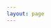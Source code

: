 ```yaml
---
layout: page
---
```


<script setup>
  import {
    VPTeamPage,
    VPTeamPageTitle,
    VPTeamMembers,
    VPTeamPageSection
  } from 'vitepress/theme';
  const members2024 = [
    
  {
    avatar: 'https://muxi-avatar.muxixyz.com//frontend/zhanghaoyan.jpg',
    name: '张颢严',
    desc: `拉拉，可是能成为我母亲的女人啊！`,
    org: '计算机学院',
    links: [
      { icon: 'github', link: 'https://github.com/159357254680' }
    ]
  },
  {
    avatar: 'https://muxi-avatar.muxixyz.com//frontend/liweipeng.png',
    name: 'limerence',
    desc: `掌握平衡，受益终生`,
    org: '计算机学院',
    links: [
      { icon: 'github', link: 'https://github.com/L-w-p-999' }
    ]
  },

  {
    avatar: 'https://muxi-avatar.muxixyz.com//frontend/yushirui.jpeg',
    name: '余诗蕊',
    desc: `宇宙第一美刁蛮小公主`,
    org: '人工智能学院',
    links: [
      { icon: 'github', link: 'https://github.com/YYYSSSRRR' }
    ]
  },
  {
    avatar: 'https://muxi-avatar.muxixyz.com//frontend/liuxingyu.jpg',
    name: '刘星宇',
    desc: `这个人很懒，只想把你留下`,
    org: '计算机学院',
    links: [
      { icon: 'github', link: 'https://github.com/bingling-sama' }
    ]
  }
]

  
  const members2023 = [
    {
      avatar: 'https://www.github.com/eleliauk.png',
      name: 'eleliauk',
      desc: `繁花似锦寻安宁 \n  淡水流云渡此生`,
      org: '计算机学院',
      links: [
        { icon: 'github', link: 'https://github.com/eleliauk' },
      ]
    },
    {
      avatar: 'https://www.github.com/ynnnny.png',
      name: 'ynnnny',
      desc: `梦想成真！！`,
      org: '计算机学院',
      links: [
        { icon: 'github', link: 'https://github.com/ynnnny' },
      ]
    },
    {
      avatar: 'https://www.github.com/kuangkuang0326.png',
      name: 'kuangkuang0326',
      desc: `每天睡前祈祷明天没有小组作业`,
      org: '人工智能教育学部',
      links: [
        { icon: 'github', link: 'https://github.com/kuangkuang0326' },
      ]
    },
    {
      avatar: 'https://obs.jielong.co/Jl_FeedBackRecord/2024/08/10/82b99c8-d490388b-7662-4440-af2f-37bef005bcc.jpg?x-image-process=image/format,webp/quality,q_60',
      name: 'yaoyaoyiyi216',
      desc: `想法超多，执行为0.1的微死人`,
      org: '信息管理学院',
      links: [
        { icon: 'github', link: 'https://github.com/yaoyaoyiyi216' },
      ]
    },
     {
    avatar: 'https://muxi-avatar.muxixyz.com//frontend/tuyuheng.jpg',
    name: '涂宇恒',
    desc: `苍穹不负少年意，星光不枉赶路人`,
    org: '计算机学院',
    links: [
      { icon: 'github', link: 'https://github.com/fupingyezi' }
    ]
  },
  ]

  const members2022 = [
    {
      avatar: 'https://www.github.com/BlackishGreen33.png',
      name: 'BlackishGreen33',
      desc: `JS === "女子小学生"`,
      org: '计算机学院',
      links: [
        { icon: 'github', link: 'https://github.com/BlackishGreen33' },
      ]
    },
    {
      avatar: 'https://www.github.com/konodioda727.png',
      name: 'konodioda727',
      desc: `华师GGBond`,
      org: '计算机学院',
      links: [
        { icon: 'github', link: 'https://github.com/konodioda727' },
      ]
    },
    {
      avatar: 'https://www.github.com/poememory.png',
      name: 'poememory',
      desc: `早睡早起`,
      org: '人工智能教育学部',
      links: [
        { icon: 'github', link: 'https://github.com/poememory' },
      ]
    },
    {
      avatar: 'https://www.github.com/MaggieMii.png',
      name: 'MaggieMii',
      desc: `不驰于空想，不骛于虚声`,
      org: '计算机学院',
      links: [
        { icon: 'github', link: 'https://github.com/MaggieMii' },
      ]
    },
  ]

  const members2021 = [
    {
      avatar: 'https://www.github.com/Old-Second.png',
      name: 'OldSecond',
      desc: `Do not go gentle into that good night`,
      org: '计算机学院',
      links: [
        { icon: 'github', link: 'https://github.com/Old-Second' },
      ]
    },
    {
      avatar: 'https://www.github.com/MUMU46.png',
      name: 'MUMU',
      desc: `开心就好啊`,
      org: '计算机学院',
      links: [
        { icon: 'github', link: 'https://github.com/MUMU46' },
      ]
    },
    {
      avatar: 'https://www.github.com/lyxaaaa.png',
      name: 'lyxaaaa',
      desc: `慢慢走啊欣赏`,
      org: '计算机学院',
      links: [
        { icon: 'github', link: 'https://github.com/lyxaaaa' },
      ]
    },
    {
      avatar: 'https://www.github.com/KXNZH.png',
      name: 'KXNZH',
      desc: `乐观的搞笑女`,
      links: [
        { icon: 'github', link: 'https://github.com/KXNZH' },
      ]
    },
    {
      avatar: 'https://www.github.com/hiiiroko.png',
      name: 'H1rk',
      desc: `Life is short, you need Python.`,
      org: '计算机学院',
      links: [
        { icon: 'github', link: 'https://github.com/hiiiroko' },
      ]
    },
    {
      avatar: 'https://www.github.com/likeztmy.png',
      name: 'likeztmy',
      desc: `...CODING...`,
      org: '计算机学院',
      links: [
        { icon: 'github', link: 'https://github.com/likeztmy' },
      ]
    },
  ]

  const members2020 = [
    {
      avatar: 'https://www.github.com/joker0231.png',
      name: 'joker0231',
      links: [
        { icon: 'github', link: 'https://github.com/joker0231' },
      ]
    },
    {
      avatar: 'https://www.github.com/Lruler.png',
      name: 'Lruler',
      desc: `劳动最光荣`,
      org: '计算机学院',
      links: [
        { icon: 'github', link: 'https://github.com/Lruler' },
      ]
    },
    {
      avatar: 'https://www.github.com/qingxuanying.png',
      name: 'qingxuanying',
      links: [
        { icon: 'github', link: 'https://github.com/qingxuanying' },
      ]
    },
    {
      avatar: 'https://www.github.com/KiteU.png',
      name: 'KiteU',
      links: [
        { icon: 'github', link: 'https://github.com/KiteU' },
      ]
    },
    {
      avatar: 'https://www.github.com/jitu.png',
      name: 'jitu',
      links: [
        { icon: 'github', link: 'https://github.com/jitu' },
      ]
    },
    {
      avatar: 'https://www.github.com/EuniceGithub.png',
      name: 'EuniceGithub',
      links: [
        { icon: 'github', link: 'https://github.com/EuniceGithub' },
      ]
    },
  ]

  const members2019 = [
    {
      avatar: 'https://www.github.com/HCLacids.png',
      name: 'HCLacids',
      links: [
        { icon: 'github', link: 'https://github.com/HCLacids' },
      ]
    },
    {
      avatar: 'https://www.github.com/yolo.png',
      name: 'yolo',
      links: [
        { icon: 'github', link: 'https://github.com/yolo' },
      ]
    },
    {
      avatar: 'https://www.github.com/shi-zhong.png',
      name: 'shi-zhong',
      links: [
        { icon: 'github', link: 'https://github.com/shi-zhong' },
      ]
    },
    {
      avatar: 'https://www.github.com/sjy.png',
      name: 'sjy',
      links: [
        { icon: 'github', link: 'https://github.com/sjy' },
      ]
    },
  ]

  const members2018 = [
    {
      avatar: 'https://www.github.com/lilixuelian.png',
      name: 'lilixuelian',
      links: [
        { icon: 'github', link: 'https://github.com/lilixuelian' },
      ]
    },
    {
      avatar: 'https://www.github.com/LadderLay.png',
      name: 'LadderLay',
      links: [
        { icon: 'github', link: 'https://github.com/LadderLay' },
      ]
    },
    {
      avatar: 'https://www.github.com/ildnyy.png',
      name: 'ildnyy',
      links: [
        { icon: 'github', link: 'https://github.com/ildnyy' },
      ]
    },
    {
      avatar: 'https://www.github.com/jonusis.png',
      name: 'jonusis',
      links: [
        { icon: 'github', link: 'https://github.com/jonusis' },
      ]
    },
    {
      avatar: 'https://www.github.com/Amybiubiu.png',
      name: 'Amybiubiu',
      links: [
        { icon: 'github', link: 'https://github.com/Amybiubiu' },
      ]
    },
    {
      avatar: 'https://www.github.com/Moomyd.png',
      name: 'Moomyd',
      links: [
        { icon: 'github', link: 'https://github.com/Moomyd' },
      ]
    },
  ]

  const members2017 = [
    {
      avatar: 'https://www.github.com/KuTuGu.png',
      name: 'KuTuGu',
      links: [
        { icon: 'github', link: 'https://github.com/KuTuGu' },
      ]
    },
    {
      avatar: 'https://www.github.com/darkglimmer.png',
      name: 'darkglimmer',
      links: [
        { icon: 'github', link: 'https://github.com/darkglimmer' },
      ]
    },
    {
      avatar: 'https://www.github.com/yanyuw.png',
      name: 'yanyuw',
      links: [
        { icon: 'github', link: 'https://github.com/yanyuw' },
      ]
    },
    {
      avatar: 'https://www.github.com/wwyqianqian.png',
      name: 'wwyqianqian',
      links: [
        { icon: 'github', link: 'https://github.com/wwyqianqian' },
      ]
    },
  ]

  const members2016 = [
    {
      avatar: 'https://www.github.com/Cruyun.png',
      name: 'Cruyun',
      links: [
        { icon: 'github', link: 'https://github.com/Cruyun' },
      ]
    },
    {
      avatar: 'https://www.github.com/Zendq1998.png',
      name: 'Zendq1998',
      links: [
        { icon: 'github', link: 'https://github.com/Zendq1998' },
      ]
    },
    {
      avatar: 'https://www.github.com/fengzi2016.png',
      name: 'fengzi2016',
      links: [
        { icon: 'github', link: 'https://github.com/fengzi2016' },
      ]
    },
  ]

  const members2015 = [
    {
      avatar: 'https://www.github.com/Amanda111.png',
      name: 'Cruyun',
      links: [
        { icon: 'github', link: 'https://github.com/Amanda111' },
      ]
    },
    {
      avatar: 'https://www.github.com/Elegenthus.png',
      name: 'Elegenthus',
      links: [
        { icon: 'github', link: 'https://github.com/Elegenthus' },
      ]
    },
  ]

  const members2014 = [
    {
      avatar: 'https://www.github.com/stephenLYZ.png',
      name: 'stephenLYZ',
      links: [
        { icon: 'github', link: 'https://github.com/stephenLYZ' },
      ]
    },
  ]

  const members2013 = [
    {
      avatar: 'https://www.github.com/zxc0328.png',
      name: 'zxc0328',
      links: [
        { icon: 'github', link: 'https://github.com/zxc0328' },
      ]
    },
  ]
</script>

<VPTeamPage>
  <VPTeamPageTitle>
    <template #title>木犀团队 前端组</template>
    <template #lead>...</template>
  </VPTeamPageTitle>
  <VPTeamPageSection>
    <template #title>2024 级</template>
    <template #lead>...</template>
    <template #members>
      <VPTeamMembers size="small" :members="members2024"/>
    </template>
  </VPTeamPageSection>
  <VPTeamPageSection>
    <template #title>2023 级</template>
    <template #lead>...</template>
    <template #members>
      <VPTeamMembers size="small" :members="members2023"/>
    </template>
  </VPTeamPageSection>
  <VPTeamPageSection>
    <template #title>2022 级</template>
    <template #lead>...</template>
    <template #members>
      <VPTeamMembers size="small" :members="members2022"/>
    </template>
  </VPTeamPageSection>
  <VPTeamPageSection>
    <template #title>2021 级</template>
    <template #lead>...</template>
    <template #members>
      <VPTeamMembers size="small" :members="members2021"/>
    </template>
  </VPTeamPageSection>
  <VPTeamPageSection>
    <template #title>2020 级</template>
    <template #lead>...</template>
    <template #members>
      <VPTeamMembers size="small" :members="members2020"/>
    </template>
  </VPTeamPageSection>
  <VPTeamPageSection>
    <template #title>2019 级</template>
    <template #lead>...</template>
    <template #members>
      <VPTeamMembers size="small" :members="members2019"/>
    </template>
  </VPTeamPageSection>
  <VPTeamPageSection>
    <template #title>2018 级</template>
    <template #lead>...</template>
    <template #members>
      <VPTeamMembers size="small" :members="members2018"/>
    </template>
  </VPTeamPageSection>
  <VPTeamPageSection>
    <template #title>2017 级</template>
    <template #lead>...</template>
    <template #members>
      <VPTeamMembers size="small" :members="members2017"/>
    </template>
  </VPTeamPageSection>
  <VPTeamPageSection>
    <template #title>2016 级</template>
    <template #lead>...</template>
    <template #members>
      <VPTeamMembers size="small" :members="members2016"/>
    </template>
  </VPTeamPageSection>
  <VPTeamPageSection>
    <template #title>2015 级</template>
    <template #lead>...</template>
    <template #members>
      <VPTeamMembers size="small" :members="members2015"/>
    </template>
  </VPTeamPageSection>
  <VPTeamPageSection>
    <template #title>2014 级</template>
    <template #lead>...</template>
    <template #members>
      <VPTeamMembers size="small" :members="members2014"/>
    </template>
  </VPTeamPageSection>
  <VPTeamPageSection>
    <template #title>2013 级</template>
    <template #lead>...</template>
    <template #members>
      <VPTeamMembers size="small" :members="members2013"/>
    </template>
  </VPTeamPageSection>
</VPTeamPage>
